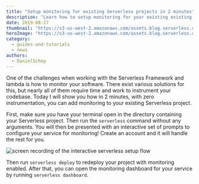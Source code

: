 ```yaml
---
title: "Setup monitoring for existing Serverless projects in 2 minutes"
description: "Learn how to setup monitoring for your existing existing Serverless projects in 2 minutes."
date: 2019-08-27
thumbnail: "https://s3-us-west-2.amazonaws.com/assets.blog.serverless.com/setup-monitoring-existing-project/setup-monitoring-existing-serverless-project-thumb.png"
heroImage: "https://s3-us-west-2.amazonaws.com/assets.blog.serverless.com/setup-monitoring-existing-project/setup-monitoring-existing-serverless-project-header.gif"
category:
  - guides-and-tutorials
  - news
authors:
  - DanielSchep
---
```


One of the challenges when working with the Serverless Framework and lambda is how to monitor your software. There exist various solutions for this, but nearly all of them require time and work to instrument your codebase. Today I will show you how in 2 minutes, with zero instrumentation, you can add monitoring to your existing Serverless project.

First, make sure you have your terminal open in the directory containing your Serverless project. Then run the `serverless` command without any arguments. You will then be presented with an interactive set of prompts to configure your service for monitoring! Create an account and it will handle the rest for you.

![screen recording of the interactive serverless setup flow](https://s3-us-west-2.amazonaws.com/assets.blog.serverless.com/setup-monitoring-existing-project/sls-monitoring.gif)

Then run `serverless deploy` to redeploy your project with monitoring enabled. After that, you can open the monitoring dashboard for your service by running `serverless dashboard`.
